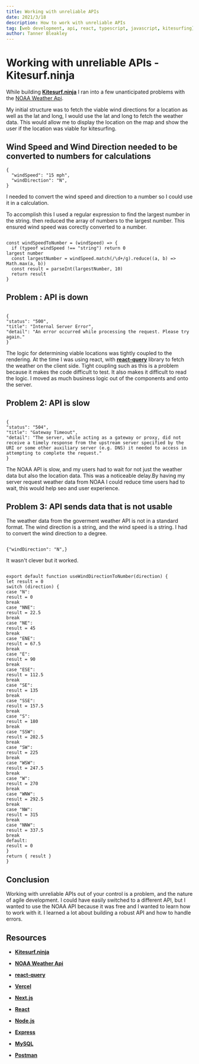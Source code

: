 ```yaml
---
title: Working with unreliable APIs
date: 2021/3/18
description: How to work with unreliable APIs
tag: [web development, api, react, typescript, javascript, kitesurfing]
author: Tanner Bleakley
---
```


# Working with unreliable APIs - Kitesurf.ninja

While building [**Kitesurf.ninja**](https://ninja-iota.vercel.app/) I ran into a few unanticipated problems with the [NOAA Weather Api](https://www.weather.gov/documentation/services-web-api).

My initial structure was to fetch the viable wind directions for a location as well as the lat and long, I would use the lat and long to fetch the weather data. This would allow me to display the location on the map and show the user if the location was viable for kitesurfing.

## Wind Speed and Wind Direction needed to be converted to numbers for calculations

```
{
  "windSpeed": "15 mph",
  "windDirection": "N",
}
```

I needed to convert the wind speed and direction to a number so I could use it in a calculation.

To accomplish this I used a regular expression to find the largest number in the string.
then reduced the array of numbers to the largest number.
This ensured wind speed was corectly converted to a number.

```

const windSpeedToNumber = (windSpeed) => {
  if (typeof windSpeed !== "string") return 0
largest number
  const largestNumber = windSpeed.match(/\d+/g).reduce((a, b) => Math.max(a, b))
  const result = parseInt(largestNumber, 10)
  return result
}

```

## Problem : API is down

```

{
"status": "500",
"title": "Internal Server Error",
"detail": "An error occurred while processing the request. Please try again."
}

```

The logic for determining viable locations was tightly coupled to the rendering. At the time I was using react, with [**react-query**](https://react-query.tanstack.com/) library to fetch the weather on the client side. Tight coupling such as this is a problem because it makes the code difficult to test. It also makes it difficult to read the logic. I moved as much business logic out of the components and onto the server.

## Problem 2: API is slow

```

{
"status": "504",
"title": "Gateway Timeout",
"detail": "The server, while acting as a gateway or proxy, did not receive a timely response from the upstream server specified by the URI or some other auxiliary server (e.g. DNS) it needed to access in attempting to complete the request."
}

```

The NOAA API is slow, and my users had to wait for not just the weather data but also the location data. This was a noticeable delay.By having my server request weather data from NOAA I could reduce time users had to wait, this would help seo and user experience.

## Problem 3: API sends data that is not usable

The weather data from the goverment weather API is not in a standard format. The wind direction is a string, and the wind speed is a string. I had to convert the wind direction to a degree.

```

{"windDirection": "N",}

```

It wasn't clever but it worked.

```

export default function useWindDirectionToNumber(direction) {
let result = 0
switch (direction) {
case "N":
result = 0
break
case "NNE":
result = 22.5
break
case "NE":
result = 45
break
case "ENE":
result = 67.5
break
case "E":
result = 90
break
case "ESE":
result = 112.5
break
case "SE":
result = 135
break
case "SSE":
result = 157.5
break
case "S":
result = 180
break
case "SSW":
result = 202.5
break
case "SW":
result = 225
break
case "WSW":
result = 247.5
break
case "W":
result = 270
break
case "WNW":
result = 292.5
break
case "NW":
result = 315
break
case "NNW":
result = 337.5
break
default:
result = 0
}
return { result }
}

```

## Conclusion

Working with unreliable APIs out of your control is a problem, and the nature of agile development. I could have easily switched to a different API, but I wanted to use the NOAA API because it was free and I wanted to learn how to work with it. I learned a lot about building a robust API and how to handle errors.

## Resources

- [**Kitesurf.ninja**](https://ninja-iota.vercel.app/)

- [**NOAA Weather Api**](https://www.weather.gov/documentation/services-web-api)

- [**react-query**](https://react-query.tanstack.com/)

- [**Vercel**](https://vercel.com/)

- [**Next.js**](https://nextjs.org/)

- [**React**](https://reactjs.org/)

- [**Node.js**](https://nodejs.org/en/)

- [**Express**](https://expressjs.com/)

- [**MySQL**](https://www.mysql.com/)

- [**Postman**](https://www.postman.com/)

```

```

```

```

```

```
